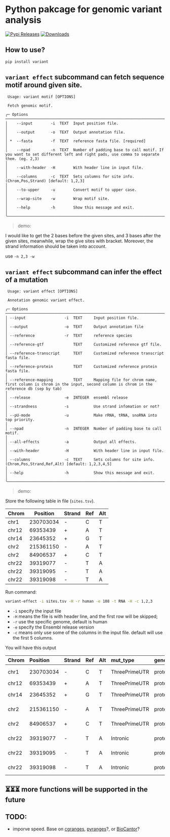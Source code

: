 # Python pakcage for genomic variant analysis

[![Pypi Releases](https://img.shields.io/pypi/v/variant.svg)](https://pypi.python.org/pypi/variant)
[![Downloads](https://pepy.tech/badge/variant)](https://pepy.tech/project/variant)

## How to use?

```
pip install variant
```

## `variant effect` subcommand can fetch sequence motif around given site.

```
 Usage: variant motif [OPTIONS]

 Fetch genomic motif.

╭─ Options ───────────────────────────────────────────────────────────────────────────────────────────────────────────────────────────────────────────────────────────────────────────────────────────────────────────────────────────────────────────────────────────────────────────────────────────────────────╮
│    --input        -i  TEXT  Input position file.                                                                                                                                                                                                                                                                │
│    --output       -o  TEXT  Output annotation file.                                                                                                                                                                                                                                                             │
│ *  --fasta        -f  TEXT  reference fasta file. [required]                                                                                                                                                                                                                                                    │
│    --npad         -n  TEXT  Number of padding base to call motif. If you want to set different left and right pads, use comma to separate them. (eg. 2,3)                                                                                                                                                       │
│    --with-header  -H        With header line in input file.                                                                                                                                                                                                                                                     │
│    --columns      -c  TEXT  Sets columns for site info. (Chrom,Pos,Strand) [default: 1,2,3]                                                                                                                                                                                                                     │
│    --to-upper     -u        Convert motif to upper case.                                                                                                                                                                                                                                                        │
│    --wrap-site    -w        Wrap motif site.                                                                                                                                                                                                                                                                    │
│    --help         -h        Show this message and exit.                                                                                                                                                                                                                                                         │
╰─────────────────────────────────────────────────────────────────────────────────────────────────────────────────────────────────────────────────────────────────────────────────────────────────────────────────────────────────────────────────────────────────────────────────────────────────────────────────╯
```

> demo:

I would like to get the 2 bases before the given sites, and 3 bases after the given sites, meanwhile, wrap the give sites with bracket. Moreover, the strand information should be taken into account. 

use `-n 2,3 -w`

## `variant effect` subcommand can infer the effect of a mutation

```
 Usage: variant effect [OPTIONS]

 Annotation genomic variant effect.

╭─ Options ───────────────────────────────────────────────────────────────────────────────────────────────────────────────────────────────────────────────────────────────────────────────────────────────────────────────────────────────────────────────────────────────────────────────────────────────────────╮
│ --input                 -i  TEXT     Input position file.                                                                                                                                                                                                                                                       │
│ --output                -o  TEXT     Output annotation file                                                                                                                                                                                                                                                     │
│ --reference             -r  TEXT     reference species                                                                                                                                                                                                                                                          │
│ --reference-gtf             TEXT     Customized reference gtf file.                                                                                                                                                                                                                                             │
│ --reference-transcript      TEXT     Customized reference transcript fasta file.                                                                                                                                                                                                                                │
│ --reference-protein         TEXT     Customized reference protein fasta file.                                                                                                                                                                                                                                   │
│ --reference-mapping         TEXT     Mapping file for chrom name, first column is chrom in the input, second column is chrom in the reference db (sep by tab)                                                                                                                                                   │
│ --release               -e  INTEGER  ensembl release                                                                                                                                                                                                                                                            │
│ --strandness            -s           Use strand infomation or not?                                                                                                                                                                                                                                              │
│ --pU-mode               -u           Make rRNA, tRNA, snoRNA into top priority.                                                                                                                                                                                                                                 │
│ --npad                  -n  INTEGER  Number of padding base to call motif.                                                                                                                                                                                                                                      │
│ --all-effects           -a           Output all effects.                                                                                                                                                                                                                                                        │
│ --with-header           -H           With header line in input file.                                                                                                                                                                                                                                            │
│ --columns               -c  TEXT     Sets columns for site info. (Chrom,Pos,Strand,Ref,Alt) [default: 1,2,3,4,5]                                                                                                                                                                                                │
│ --help                  -h           Show this message and exit.                                                                                                                                                                                                                                                │
╰─────────────────────────────────────────────────────────────────────────────────────────────────────────────────────────────────────────────────────────────────────────────────────────────────────────────────────────────────────────────────────────────────────────────────────────────────────────────────╯
```

> demo:

Store the following table in file (`sites.tsv`).

| Chrom | Position  | Strand | Ref | Alt |
| ----- | --------- | ------ | --- | --- |
| chr1  | 230703034 | -      | C   | T   |
| chr12 | 69353439  | +      | A   | T   |
| chr14 | 23645352  | +      | G   | T   |
| chr2  | 215361150 | -      | A   | T   |
| chr2  | 84906537  | +      | C   | T   |
| chr22 | 39319077  | -      | T   | A   |
| chr22 | 39319095  | -      | T   | A   |
| chr22 | 39319098  | -      | T   | A   |

Run command:

```bash
variant-effect -i sites.tsv -H -r human -e 108 -t RNA -H -c 1,2,3
```

- `-i` specify the input file
- `-H` means the file is with header line, and the first row will be skipped;
- `-r` use the specific genome, default is human
- `-e` specify the Ensembl release version
- `-c` means only use some of the columns in the input file. default will use the first 5 columns.

You will have this output

| Chrom | Position  | Strand | Ref | Alt | mut_type      | gene_type      | gene_name               | gene_pos | transcript_name             | transcript_pos | transcript_motif      | coding_pos | codon_ref | aa_pos | aa_ref | distance2splice |
| :---- | :-------- | :----- | :-- | :-- | :------------ | :------------- | :---------------------- | :------- | :-------------------------- | :------------- | :-------------------- | :--------- | :-------- | :----- | :----- | --------------- |
| chr1  | 230703034 | -      | C   | T   | ThreePrimeUTR | protein_coding | ENSG00000135744(AGT)    | 42543    | ENST00000680041(AGT-208)    | 1753           | TGTGTCACCCCCAGTCTCCCA | None       | None      | None   | None   | 295             |
| chr12 | 69353439  | +      | A   | T   | ThreePrimeUTR | protein_coding | ENSG00000090382(LYZ)    | 5059     | ENST00000261267(LYZ-201)    | 695            | TAGAACTAATACTGGTGAAAA | None       | None      | None   | None   | 286             |
| chr14 | 23645352  | +      | G   | T   | ThreePrimeUTR | protein_coding | ENSG00000100867(DHRS2)  | 15238    | ENST00000344777(DHRS2-202)  | 1391           | CTGCCATTCTGCCAGACTAGC | None       | None      | None   | None   | 210             |
| chr2  | 215361150 | -      | A   | T   | ThreePrimeUTR | protein_coding | ENSG00000115414(FN1)    | 74924    | ENST00000323926(FN1-201)    | 8012           | GGCCCGCAATACTGTAGGAAC | None       | None      | None   | None   | 476             |
| chr2  | 84906537  | +      | C   | T   | ThreePrimeUTR | protein_coding | ENSG00000034510(TMSB10) | 882      | ENST00000233143(TMSB10-201) | 327            | CCTGGGCACTCCGCGCCGATG | None       | None      | None   | None   | 148             |
| chr22 | 39319077  | -      | T   | A   | Intronic      | protein_coding | ENSG00000100316(RPL3)   | 1313     | ENST00000216146(RPL3-201)   | None           | None                  | None       | None      | None   | None   | None            |
| chr22 | 39319095  | -      | T   | A   | Intronic      | protein_coding | ENSG00000100316(RPL3)   | 1295     | ENST00000216146(RPL3-201)   | None           | None                  | None       | None      | None   | None   | None            |
| chr22 | 39319098  | -      | T   | A   | Intronic      | protein_coding | ENSG00000100316(RPL3)   | 1292     | ENST00000216146(RPL3-201)   | None           | None                  | None       | None      | None   | None   | None            |

## ⏳⏳⏳ more functions will be supported in the future

## TODO:

- imporve speed. Base on [cgranges](https://github.com/lh3/cgranges), [pyranges](https://github.com/biocore-ntnu/pyranges)?, or [BioCantor](https://github.com/InscriptaLabs/BioCantor)?

